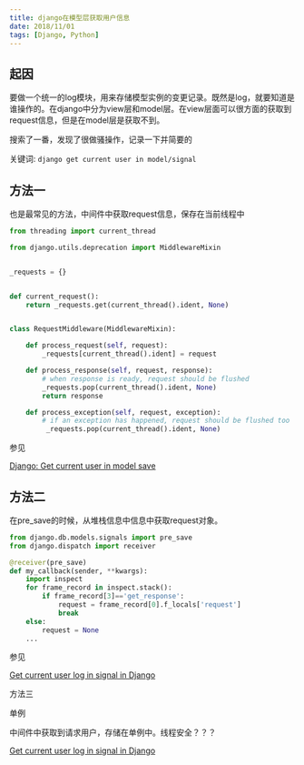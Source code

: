 ```yaml
---
title: django在模型层获取用户信息
date: 2018/11/01
tags: [Django, Python]
---
```



## 起因

要做一个统一的log模块，用来存储模型实例的变更记录。既然是log，就要知道是谁操作的。在django中分为view层和model层。在view层面可以很方面的获取到request信息，但是在model层是获取不到。

搜索了一番，发现了很做骚操作，记录一下并简要的

关键词: `django get current user in model/signal`

## 方法一

也是最常见的方法，中间件中获取request信息，保存在当前线程中

```python
from threading import current_thread

from django.utils.deprecation import MiddlewareMixin


_requests = {}


def current_request():
    return _requests.get(current_thread().ident, None)


class RequestMiddleware(MiddlewareMixin):

    def process_request(self, request):
        _requests[current_thread().ident] = request

    def process_response(self, request, response):
        # when response is ready, request should be flushed
        _requests.pop(current_thread().ident, None)
        return response

    def process_exception(self, request, exception):
        # if an exception has happened, request should be flushed too
         _requests.pop(current_thread().ident, None)
```

参见

[Django: Get current user in model save](https://stackoverflow.com/a/36328564/5808718)

## 方法二

在pre_save的时候，从堆栈信息中信息中获取request对象。
```python
from django.db.models.signals import pre_save
from django.dispatch import receiver

@receiver(pre_save)
def my_callback(sender, **kwargs):
    import inspect
    for frame_record in inspect.stack():
        if frame_record[3]=='get_response':
            request = frame_record[0].f_locals['request']
            break
    else:
        request = None
    ...
```

参见

[Get current user log in signal in Django](https://stackoverflow.com/a/8874383)

方法三

单例

中间件中获取到请求用户，存储在单例中。线程安全？？？

[Get current user log in signal in Django](https://stackoverflow.com/a/7469395)
